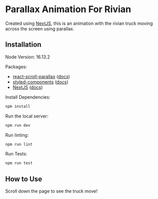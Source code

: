 # Parallax Animation For Rivian

Created using [NextJS](https://nextjs.org/), this is an animation with the rivian truck moving across the screen using parallax.

## Installation

Node Version: 16.13.2

Packages:

- [react-scroll-parallax](https://www.npmjs.com/package/react-scroll-parallax) ([docs](https://react-scroll-parallax.damnthat.tv/docs/intro))
- [styled-components](https://www.npmjs.com/package/react-scroll-parallax) ([docs](https://styled-components.com/docs))
- [NextJS](https://nextjs.org/) ([docs](https://nextjs.org/docs))

Install Dependencies:

```sh
npm install
```

Run the local server:

```sh
npm run dev
```

Run linting:

```sh
npm run lint
```

Run Tests:

```sh
npm run test
```

## How to Use

Scroll down the page to see the truck move!
